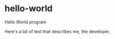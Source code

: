 hello-world
===========

Hello World program


Here's a bit of text that describes me, the developer.
